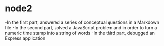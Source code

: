 # node2
-In the first part, answered a series of conceptual questions in a Markdown file -In the second part, solved a JavaScript problem and in order to turn a numeric time stamp into a string of words -In the third part, debugged an Express application 
